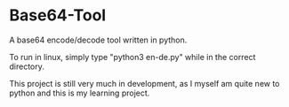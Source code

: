 # Base64-Tool
A base64 encode/decode tool written in python.

To run in linux, simply type "python3 en-de.py" while in the correct directory.

This project is still very much in development, as I myself am quite new to python and this is my learning project.
